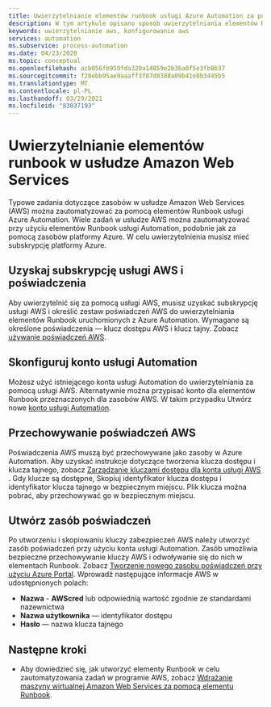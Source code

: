 ```yaml
---
title: Uwierzytelnianie elementów runbook usługi Azure Automation za pomocą usługi Amazon Web Services
description: W tym artykule opisano sposób uwierzytelniania elementów Runbook za pomocą Amazon Web Services.
keywords: uwierzytelnianie aws, konfigurowanie aws
services: automation
ms.subservice: process-automation
ms.date: 04/23/2020
ms.topic: conceptual
ms.openlocfilehash: acb056fb959fda320a14059e2b36a0f5e3fb0b37
ms.sourcegitcommit: f28ebb95ae9aaaff3f87d8388a09b41e0b3445b5
ms.translationtype: MT
ms.contentlocale: pl-PL
ms.lasthandoff: 03/29/2021
ms.locfileid: "83837193"
---
```

# <a name="authenticate-runbooks-with-amazon-web-services"></a>Uwierzytelnianie elementów runbook w usłudze Amazon Web Services

Typowe zadania dotyczące zasobów w usłudze Amazon Web Services (AWS) można zautomatyzować za pomocą elementów Runbook usługi Azure Automation. Wiele zadań w usłudze AWS można zautomatyzować przy użyciu elementów Runbook usługi Automation, podobnie jak za pomocą zasobów platformy Azure. W celu uwierzytelnienia musisz mieć subskrypcję platformy Azure.

## <a name="obtain-aws-subscription-and-credentials"></a>Uzyskaj subskrypcję usługi AWS i poświadczenia

Aby uwierzytelnić się za pomocą usługi AWS, musisz uzyskać subskrypcję usługi AWS i określić zestaw poświadczeń AWS do uwierzytelniania elementów Runbook uruchomionych z Azure Automation. Wymagane są określone poświadczenia — klucz dostępu AWS i klucz tajny. Zobacz [używanie poświadczeń AWS](https://docs.aws.amazon.com/powershell/latest/userguide/specifying-your-aws-credentials.html).

## <a name="configure-automation-account"></a>Skonfiguruj konto usługi Automation

Możesz użyć istniejącego konta usługi Automation do uwierzytelniania za pomocą usługi AWS. Alternatywnie można przypisać konto dla elementów Runbook przeznaczonych dla zasobów AWS. W takim przypadku Utwórz nowe [konto usługi Automation](automation-create-standalone-account.md).  

## <a name="store-aws-credentials"></a>Przechowywanie poświadczeń AWS

Poświadczenia AWS muszą być przechowywane jako zasoby w Azure Automation. Aby uzyskać instrukcje dotyczące tworzenia klucza dostępu i klucza tajnego, zobacz [Zarządzanie kluczami dostępu dla konta usługi AWS](https://docs.aws.amazon.com/general/latest/gr/managing-aws-access-keys.html) . Gdy klucze są dostępne, Skopiuj identyfikator klucza dostępu i identyfikator klucza tajnego w bezpiecznym miejscu. Plik klucza można pobrać, aby przechowywać go w bezpiecznym miejscu.

## <a name="create-credential-asset"></a>Utwórz zasób poświadczeń

Po utworzeniu i skopiowaniu kluczy zabezpieczeń AWS należy utworzyć zasób poświadczeń przy użyciu konta usługi Automation. Zasób umożliwia bezpieczne przechowywanie kluczy AWS i odwoływanie się do nich w elementach Runbook. Zobacz [Tworzenie nowego zasobu poświadczeń przy użyciu Azure Portal](shared-resources/credentials.md#create-a-new-credential-asset-with-the-azure-portal). Wprowadź następujące informacje AWS w udostępnionych polach:
    
* **Nazwa**  -  **AWScred** lub odpowiednią wartość zgodnie ze standardami nazewnictwa
* **Nazwa użytkownika** — identyfikator dostępu
* **Hasło** — nazwa klucza tajnego 

## <a name="next-steps"></a>Następne kroki

* Aby dowiedzieć się, jak utworzyć elementy Runbook w celu zautomatyzowania zadań w programie AWS, zobacz [Wdrażanie maszyny wirtualnej Amazon Web Services za pomocą elementu Runbook](automation-scenario-aws-deployment.md).